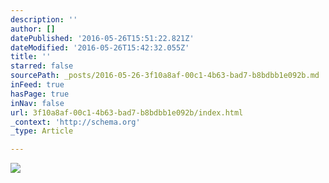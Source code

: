 ```yaml
---
description: ''
author: []
datePublished: '2016-05-26T15:51:22.821Z'
dateModified: '2016-05-26T15:42:32.055Z'
title: ''
starred: false
sourcePath: _posts/2016-05-26-3f10a8af-00c1-4b63-bad7-b8bdbb1e092b.md
inFeed: true
hasPage: true
inNav: false
url: 3f10a8af-00c1-4b63-bad7-b8bdbb1e092b/index.html
_context: 'http://schema.org'
_type: Article

---
```

![](https://the-grid-user-content.s3-us-west-2.amazonaws.com/c3f3a2c0-7518-4628-acd0-2b2cf248645c.jpg)